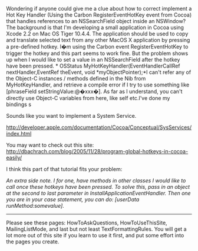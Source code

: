 Wondering if anyone could give me a clue about how to correct implement a Hot Key Handler (Using the Carbon RegisterEventHotKey event from Cocoa) that handles references to an NSSearchField object inside an NSWindow? The background is that I'm developing a small application in Cocoa using Xcode 2.2 on Mac OS Tiger 10.4.4. The application should be used to copy and translate selected text from any other MacOS X application by pressing a pre-defined hotkey. I�m using the Carbon event RegisterEventHotKey to trigger the hotkey and this part seems to work fine.  But the problem shows up when I would like to set a value in an NSSearchField after the hotkey have been pressed. * OSStatus MyHotKeyHandler(EventHandlerCallRef nextHandler,EventRef theEvent, void *myObjectPointer);*I can't refer any of the Object-C instances / methods defined in the Nib from MyHotKeyHandler, and retrieve a compile error if I try to use something like [phraseField setStringValue:@�xxx�]. As far as I understand, you can't directly use Object-C variables from here, like self etc.I've done my bindings	s

Sounds like you want to implement a System Service.

http://developer.apple.com/documentation/Cocoa/Conceptual/SysServices/index.html

You may want to check out this site: http://dbachrach.com/blog/2005/11/28/program-global-hotkeys-in-cocoa-easily/ 

I think this part of that tutorial fits your problem:

*An extra side note. I for one, have methods in other classes I would like to call once these hotkeys have been pressed. To solve this, pass in an object at the second to last parameter in InstallApplicationEventHandler. Then one you are in your case statement, you can do: [userData runMethod:somevalue].*


----
Please see these pages: HowToAskQuestions, HowToUseThisSite, MailingListMode, and last but not least TextFormattingRules. You will get a lot more out of this site if you learn to use it first, and put some effort into the pages you create.

